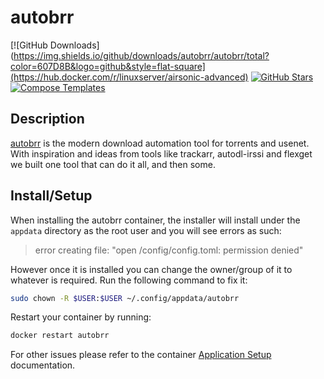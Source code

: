 # autobrr

[![GitHub Downloads](https://img.shields.io/github/downloads/autobrr/autobrr/total?color=607D8B&logo=github&style=flat-square](https://hub.docker.com/r/linuxserver/airsonic-advanced)
[![GitHub Stars](https://img.shields.io/github/stars/autobrr/autobrr?style=flat-square&color=607D8B&label=github%20stars&logo=github)](https://github.com/autobrr/autobrr)
[![Compose Templates](https://img.shields.io/static/v1?style=flat-square&color=607D8B&label=compose&message=templates)](https://github.com/GhostWriters/DockSTARTer/tree/master/compose/.apps/autobrr)

## Description

[autobrr](https://github.com/autobrr/autobrr) is the modern download automation tool for torrents and usenet. With inspiration and ideas from tools like trackarr, autodl-irssi and flexget we built one tool that can do it all, and then some.

## Install/Setup

When installing the autobrr container, the installer will install under the
`appdata` directory as the root user and you will see errors as such:

> error creating file: "open /config/config.toml: permission denied"

However once it is installed you can change the owner/group of it to whatever is
required. Run the following command to fix it:

```bash
sudo chown -R $USER:$USER ~/.config/appdata/autobrr
```

Restart your container by running:

```bash
docker restart autobrr
```

For other issues please refer to the container [Application Setup](https://autobrr.com/installation/docker) documentation.
